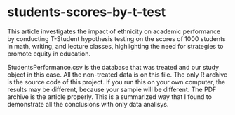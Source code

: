 # students-scores-by-t-test
This article investigates the impact of ethnicity on academic performance by conducting T-Student hypothesis testing on the scores of 1000 students in math, writing, and lecture classes, highlighting the need for strategies to promote equity in education.

StudentsPerformance.csv is the database that was treated and our study object in this case. All the non-treated data is on this file.
The only R archive is the source code of this project. If you run this on your own computer, the results may be different, because your sample will be different.
The PDF archive is the article properly. This is a summarized way that I found to demonstrate all the conclusions with only data analisys.
